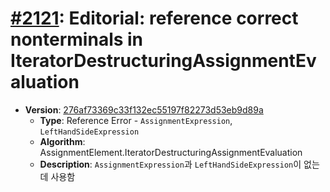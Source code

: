 # [#2121](https://github.com/tc39/ecma262/pull/2121/files): Editorial: reference correct nonterminals in IteratorDestructuringAssignmentEvaluation

- **Version**: [276af73369c33f132ec55197f82273d53eb9d89a](https://github.com/tc39/ecma262/commits/276af73369c33f132ec55197f82273d53eb9d89a)
  - **Type**: Reference Error - `AssignmentExpression`, `LeftHandSideExpression`
  - **Algorithm**: AssignmentElement.IteratorDestructuringAssignmentEvaluation
  - **Description**: `AssignmentExpression`과 `LeftHandSideExpression`이 없는데 사용함

